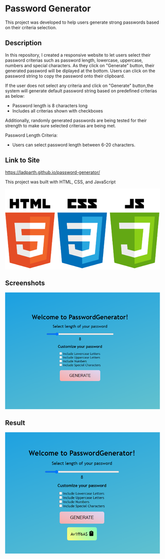# Password Generator

This project was developed to help users generate strong passwords based on their criteria selection.

## Description

In this repository, I created a responsive website to let users select their password criterias such as password length, lowercase, uppercase, numbers and special characters. As they click on "Generate" button, their generated password will be diplayed at the bottom. Users can click on the password string to copy the password onto their clipboard.

If the user does not select any criteria and click on "Generate" button,the system will generate default password string based on predefined criterias as below:
- Password length is 8 characters long
- Includes all criterias shown with checkboxes

Additionally, randomly generated passwords are being tested for their strength to make sure selected criterias are being met.

Password Length Criteria:
- Users can select password length between 6-20 characters.

## Link to Site

https://ladparth.github.io/password-generator/

This project was built with HTML, CSS, and JavaScript

![tech-stack](./images/html-css-js.png)

## Screenshots

![pass-generator](./images/pass-generator-site.png)

## Result

![pass-generator-res](./images/pass-generator-site-result.png)